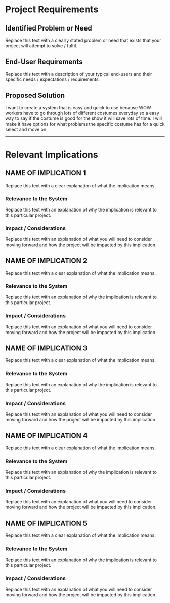 # Project Requirements

## Identified Problem or Need

Replace this text with a clearly stated problem or need that exists that your project will attempt to solve / fulfil.


## End-User Requirements

Replace this text with a description of your typical end-users and their specific needs / expectations / requirements.


## Proposed Solution

I want to create a system that is easy and quick to use because WOW workers have to go through lots of different costumes everyday so a easy way to say if the costume is good for the show it will save lots of time. I will make it have options for what problems the specific costume has for a quick select and move on


---

# Relevant Implications

## NAME OF IMPLICATION 1

Replace this text with a clear explanation of what the implication means.

### Relevance to the System

Replace this text with an explanation of why the implication is relevant to this particular project.

### Impact / Considerations

Replace this text with an explanation of what you will need to consider moving forward and how the project will be impacted by this implication.



## NAME OF IMPLICATION 2

Replace this text with a clear explanation of what the implication means.

### Relevance to the System

Replace this text with an explanation of why the implication is relevant to this particular project.

### Impact / Considerations

Replace this text with an explanation of what you will need to consider moving forward and how the project will be impacted by this implication.



## NAME OF IMPLICATION 3

Replace this text with a clear explanation of what the implication means.

### Relevance to the System

Replace this text with an explanation of why the implication is relevant to this particular project.

### Impact / Considerations

Replace this text with an explanation of what you will need to consider moving forward and how the project will be impacted by this implication.



## NAME OF IMPLICATION 4

Replace this text with a clear explanation of what the implication means.

### Relevance to the System

Replace this text with an explanation of why the implication is relevant to this particular project.

### Impact / Considerations

Replace this text with an explanation of what you will need to consider moving forward and how the project will be impacted by this implication.



## NAME OF IMPLICATION 5

Replace this text with a clear explanation of what the implication means.

### Relevance to the System

Replace this text with an explanation of why the implication is relevant to this particular project.

### Impact / Considerations

Replace this text with an explanation of what you will need to consider moving forward and how the project will be impacted by this implication.


